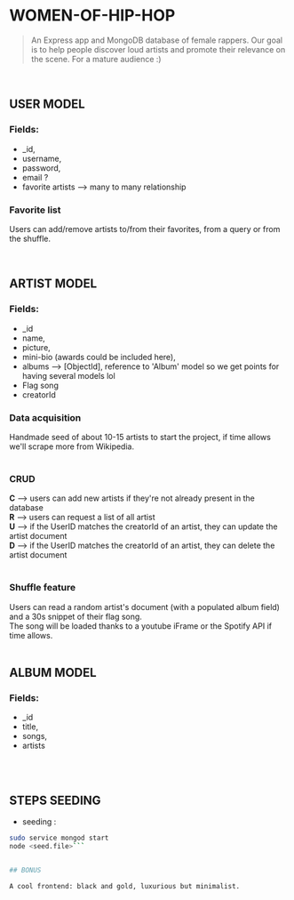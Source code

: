 
# WOMEN-OF-HIP-HOP

> An Express app and MongoDB database of female rappers. Our goal is to help people discover loud artists and promote their relevance on the scene. For a mature audience :)
<br/>

## USER MODEL

### Fields:

- _id,
- username,
- password,
- email ?
- favorite artists --> many to many relationship

### Favorite list

Users can add/remove artists to/from their favorites, from a query or from the shuffle.
<br/>

<br/>

## ARTIST MODEL

### Fields:

- _id
- name,
- picture,
- mini-bio (awards could be included here), 
- albums --> [ObjectId], reference to 'Album' model so we get points for having several models lol
- Flag song
- creatorId

### Data acquisition

Handmade seed of about 10-15 artists to start the project, if time allows we'll scrape more from Wikipedia.
<br/>
<br/>
### CRUD

**C** --> users can add new artists if they're not already present in the database<br/>
**R** --> users can request a list of all artist<br/>
**U** --> if the UserID matches the creatorId of an artist, they can update the artist document<br/>
**D** --> if the UserID matches the creatorId of an artist, they can delete the artist document<br/>
<br/>

### Shuffle feature

Users can read a random artist's document (with a populated album field) and a 30s snippet of their flag song. <br />
The song will be loaded thanks to a youtube iFrame or the Spotify API if time allows.
<br/>
<br/>

## ALBUM MODEL

### Fields:

- _id
- title,
- songs,
- artists
<br />

<br/>

## STEPS SEEDING
- seeding : 
``` bash
sudo service mongod start
node <seed.file>```


## BONUS

A cool frontend: black and gold, luxurious but minimalist.
